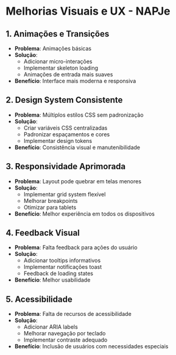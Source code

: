 # Melhorias Visuais e UX - NAPJe

## 1. Animações e Transições
- **Problema**: Animações básicas
- **Solução**: 
  - Adicionar micro-interações
  - Implementar skeleton loading
  - Animações de entrada mais suaves
- **Benefício**: Interface mais moderna e responsiva

## 2. Design System Consistente
- **Problema**: Múltiplos estilos CSS sem padronização
- **Solução**: 
  - Criar variáveis CSS centralizadas
  - Padronizar espaçamentos e cores
  - Implementar design tokens
- **Benefício**: Consistência visual e manutenibilidade

## 3. Responsividade Aprimorada
- **Problema**: Layout pode quebrar em telas menores
- **Solução**: 
  - Implementar grid system flexível
  - Melhorar breakpoints
  - Otimizar para tablets
- **Benefício**: Melhor experiência em todos os dispositivos

## 4. Feedback Visual
- **Problema**: Falta feedback para ações do usuário
- **Solução**: 
  - Adicionar tooltips informativos
  - Implementar notificações toast
  - Feedback de loading states
- **Benefício**: Melhor usabilidade

## 5. Acessibilidade
- **Problema**: Falta de recursos de acessibilidade
- **Solução**: 
  - Adicionar ARIA labels
  - Melhorar navegação por teclado
  - Implementar contraste adequado
- **Benefício**: Inclusão de usuários com necessidades especiais 